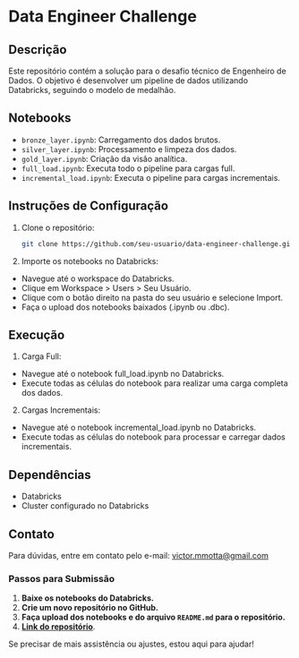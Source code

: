 # Data Engineer Challenge

## Descrição

Este repositório contém a solução para o desafio técnico de Engenheiro de Dados. O objetivo é desenvolver um pipeline de dados utilizando Databricks, seguindo o modelo de medalhão.

## Notebooks

- `bronze_layer.ipynb`: Carregamento dos dados brutos.
- `silver_layer.ipynb`: Processamento e limpeza dos dados.
- `gold_layer.ipynb`: Criação da visão analítica.
- `full_load.ipynb`: Executa todo o pipeline para cargas full.
- `incremental_load.ipynb`: Executa o pipeline para cargas incrementais.

## Instruções de Configuração

1. Clone o repositório:
   ```bash
   git clone https://github.com/seu-usuario/data-engineer-challenge.git

2. Importe os notebooks no Databricks:
- Navegue até o workspace do Databricks.
- Clique em Workspace > Users > Seu Usuário.
- Clique com o botão direito na pasta do seu usuário e selecione Import.
- Faça o upload dos notebooks baixados (.ipynb ou .dbc).

## Execução

1. Carga Full:
- Navegue até o notebook full_load.ipynb no Databricks.
- Execute todas as células do notebook para realizar uma carga completa dos dados.

2. Cargas Incrementais:
- Navegue até o notebook incremental_load.ipynb no Databricks.
- Execute todas as células do notebook para processar e carregar dados incrementais.

## Dependências

- Databricks
- Cluster configurado no Databricks

## Contato
Para dúvidas, entre em contato pelo e-mail: victor.mmotta@gmail.com



### Passos para Submissão

1. **Baixe os notebooks do Databricks.**
2. **Crie um novo repositório no GitHub.**
3. **Faça upload dos notebooks e do arquivo `README.md` para o repositório.**
4. **[Link do repositório](https://github.com/victormmotta/data-engineer-challenge-rpe)**.

Se precisar de mais assistência ou ajustes, estou aqui para ajudar!
